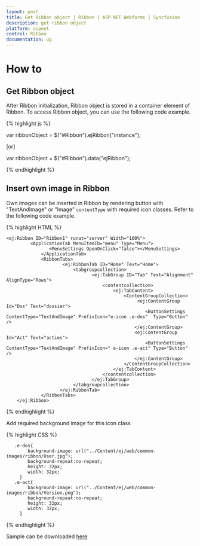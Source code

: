 ```yaml
---
layout: post
title: Get Ribbon object | Ribbon | ASP.NET Webforms | Syncfusion
description: get ribbon object
platform: aspnet
control: Ribbon
documentation: ug
---
```


# How to

## Get Ribbon object

After Ribbon initialization, Ribbon object is stored in a container element of Ribbon. To access Ribbon object, you can use the following code example.

{% highlight js %}

var ribbonObject = $("#Ribbon").ejRibbon("instance");

[or]

var ribbonObject = $("#Ribbon").data("ejRibbon");

{% endhighlight %}

## Insert own image in Ribbon

Own images can be inserted in Ribbon by rendering button with "TextAndImage" or "Image" `contentType` with required icon classes. Refer to the following code example. 

{% highlight HTML %}
 
    <ej:Ribbon ID="Ribbon1" runat="server" Width="100%">
             <ApplicationTab MenuItemID="menu" Type="Menu">
                    <MenuSettings OpenOnClick="false"></MenuSettings>               
                 </ApplicationTab>
                 <RibbonTabs>
                         <ej:RibbonTab ID="Home" Text="Home">
                             <tabgroupcollection>
                                    <ej:TabGroup ID="Tab" Text="Alignment" AlignType="Rows">
                                        <contentcollection>
                                            <ej:TabContent>
                                                <ContentGroupCollection>
                                                     <ej:ContentGroup Id="Dos" Text="dossier">
                                                        <ButtonSettings ContentType="TextAndImage" PrefixIcon="e-icon .e-dos"  Type="Button" />
                                                    </ej:ContentGroup>
                                                    <ej:ContentGroup Id="Act" Text="acties">
                                                        <ButtonSettings ContentType="TextAndImage" PrefixIcon=" e-icon .e-act" Type="Button" />
                                                    </ej:ContentGroup>
                                                </ContentGroupCollection>
                                            </ej:TabContent>
                                        </contentcollection>
                                    </ej:TabGroup>
                             </tabgroupcollection>
                        </ej:RibbonTab>
                 </RibbonTabs>
        </ej:Ribbon>

{% endhighlight %}

Add required background image for this icon class

{% highlight CSS %}
  
       .e-dos{
            background-image: url("../Content/ej/web/common-images/ribbon/User.jpg");
            background-repeat:no-repeat;
            height: 32px;
            width: 32px;
         }
       .e-act{
            background-image: url("../Content/ej/web/common-images/ribbon/Version.png");
            background-repeat:no-repeat;
            height: 32px;
            width: 32px;
         }

{% endhighlight %}

Sample can be downloaded [here](https://www.syncfusion.com/downloads/support/directtrac/246015/ze/Ribbon-icon-633927069)